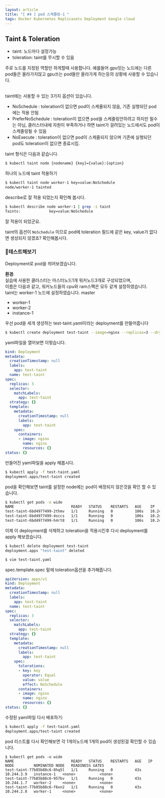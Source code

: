 ```yaml
---
layout: article
title: "[ #4 ] pod 스케쥴링-1 "
tags: Docker Kubernetes Replicasets Deployment Google cloud
---
```


## Taint & Toleration

+ taint: 노드마다 설정가능
+ toleration: taint를 무시할 수 있음


주로 노드를 지정된 역할만 하게할때 사용합니다.
예를들어 gpu잇는 노드에는 다른 pod들은 올라가지않고 gpu쓰는 pod들만 올라가게 하는등의 상황에 사용할 수 있습니다.

<br>
taint에는 사용할 수 있는 3가지 옵션이 있습니다.

+ NoSchedule : toleration이 없으면 pod이 스케쥴되지 않음, 기존 실행되던 pod에는 적용 안됨
+ PreferNoSchedule : toleration이 없으면 pod을 스케줄링안하려고 하지만 필수는 아님, 클러스터내에 자원이 부족하거나 하면 taint가 걸려있는 노드에서도 pod이 스케줄링될 수 있음
+ NoExecute : toleration이 없으면 pod이 스케줄되지 않으며 기존에 실행되던 pod도 toleration이 없으면 종료시킴.


taint 형식은 다음과 같습니다.
~~~sh
$ kubectl taint node {nodename} {key}={value}:{option}
~~~
하나의 노드에 taint 적용하기
~~~sh
$ kubectl taint node worker-1 key=value:NoSchedule
node/worker-1 tainted
~~~

describe로 잘 적용 되었는지 확인해 봅시다.
~~~sh
$ kubectl describe node worker-1 | grep -i taint
Taints:             key=value:NoSchedule
~~~
잘 적용이 되었군요.

taint의 옵션이 <code>NoSchedule</code> 이므로 pod에 toleration 필드에 같은 key, value가 없다면 생성되지 않겠죠?
확인해봅시다.

### :rocket:테스트해보기
Deployment로 pod을 띄어보겠습니다.

**환경**:<br>
실습에 사용한 클러스터는 마스터노드1개 워커노드3개로 구성되었으며,
<br>
이름은 다음과 같고, 워커노드들의 cpu와 ram스팩은 모두 같게 설정하였습니다. <br>
taint는 worker-1 노드에 설정하였습니다.
master
- worker-1
- worker-2
- instance-1

우선 pod을 세개 생성하는 test-taint.yaml이라는 deployment를 만들어줍니다
~~~sh
$ kubectl create deployment test-taint --image=nginx --replicas=3 --dry-run=client -o yaml > test-taint.yaml
~~~

yaml파일을 열어보면 이렇습니다.

~~~yaml
kind: Deployment
metadata:
  creationTimestamp: null
  labels:
    app: test-taint
  name: test-taint
spec:
  replicas: 3
  selector:
    matchLabels:
      app: test-taint
  strategy: {}
  template:
    metadata:
      creationTimestamp: null
      labels:
        app: test-taint
    spec:
      containers:
      - image: nginx
        name: nginx
        resources: {}
status: {}
~~~


만들어진 yaml파일을 apply 해봅시다.
~~~sh
$ kubectl apply -f test-taint.yaml
deployment.apps/test-taint created
~~~
pod을 확인해보면 taint를 설정한 node에는 pod이 배정되지 않은것을 확인 할 수 있습니다.
~~~sh
$ kubectl get pods -o wide
NAME                          READY   STATUS    RESTARTS   AGE    IP           NODE         NOMINATED NODE   READINESS GATES
test-taint-6bd4977499-2thmv   1/1     Running   0          106s   10.244.3.7   instance-1   <none>           <none>
test-taint-6bd4977499-4sccs   1/1     Running   0          106s   10.244.1.6   worker-2     <none>           <none>
test-taint-6bd4977499-h4rt8   1/1     Running   0          106s   10.244.3.8   instance-1   <none>           <none>
~~~

이제 이 deployment를 삭제하고 toleration을 적용시킨후 다시 deployment를 apply 해보겠습니다.
~~~sh
$ kubectl delete deployment test-taint
deployment.apps "test-taint" deleted

$ vim test-taint.yaml
~~~
spec.template.spec 밑에 toleration옵션을 추가해줍니다.
~~~yaml
apiVersion: apps/v1
kind: Deployment
metadata:
  creationTimestamp: null
  labels:
    app: test-taint
  name: test-taint
spec:
  replicas: 3
  selector:
    matchLabels:
      app: test-taint
  strategy: {}
  template:
    metadata:
      creationTimestamp: null
      labels:
        app: test-taint
    spec:
      tolerations:
      - key: key
        operator: Equal
        value: value
        effect: NoSchedule
      containers:
      - image: nginx
        name: nginx
        resources: {}
status: {}
~~~

수정된 yaml파일 다시 배포하기:

~~~sh
$ kubectl apply -f test-taint.yaml
deployment.apps/test-taint created
~~~

pod 리스트를 다시 확인해보면 각 1개의노드에 1개의 pod이 생성된걸 확인할 수 있습니다.
~~~
$ kubectl get pods -o wide
NAME                          READY   STATUS    RESTARTS   AGE   IP           NODE         NOMINATED NODE   READINESS GATES
test-taint-77b85b88c6-8hq5l   1/1     Running   0          43s   10.244.3.9   instance-1   <none>           <none>
test-taint-77b85b88c6-957bv   1/1     Running   0          43s   10.244.1.7   worker-2     <none>           <none>
test-taint-77b85b88c6-f6xn2   1/1     Running   0          43s   10.244.2.8   worker-1     <none>           <none>
~~~
